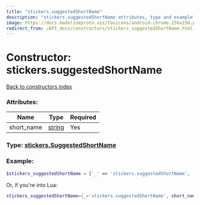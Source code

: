 ```yaml
---
title: "stickers.suggestedShortName"
description: "stickers.suggestedShortName attributes, type and example"
image: https://docs.madelineproto.xyz/favicons/android-chrome-256x256.png
redirect_from: /API_docs/constructors/stickers_suggestedShortName.html
---
```

# Constructor: stickers.suggestedShortName  
[Back to constructors index](index.md)



### Attributes:

| Name     |    Type       | Required |
|----------|---------------|----------|
|short\_name|[string](../types/string.md) | Yes|



### Type: [stickers.SuggestedShortName](../types/stickers.SuggestedShortName.md)


### Example:

```php
$stickers_suggestedShortName = ['_' => 'stickers.suggestedShortName', 'short_name' => 'string'];
```  


Or, if you're into Lua:

```lua
stickers_suggestedShortName={_='stickers.suggestedShortName', short_name='string'}

```


